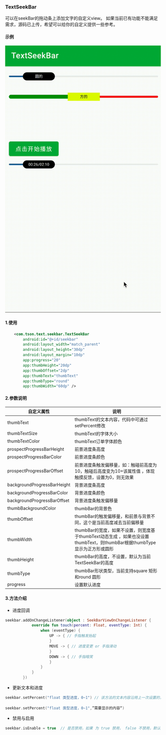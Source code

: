 ### TextSeekBar

可以在seekBar的拖动条上添加文字的自定义view。
如果当前已有功能不能满足需求，源码已上传，希望可以给你的自定义提供一些参考。

#### 示例

![示例](https://github.com/xintanggithub/TextSeekBar/blob/master/use_screen.gif?raw=true)

#### 1.使用

```xml
    <com.tson.text.seekbar.TextSeekBar
        android:id="@+id/seekbar"
        android:layout_width="match_parent"
        android:layout_height="30dp"
        android:layout_margin="10dp"
        app:progress="20"
        app:thumbHeight="20dp"
        app:thumbOffset="2dp"
        app:thumbText="thumbText"
        app:thumbType="round"
        app:thumbWidth="60dp" />
```



#### 2.参数说明

| 自定义属性                  | 说明                                                         |
| --------------------------- | ------------------------------------------------------------ |
| thumbText                   | thumbText的文本内容，代码中可通过setPercent修改              |
| thumbTextSize               | thumbText的字体大小                                          |
| thumbTextColor              | thumbText订单字体颜色                                        |
| prospectProgressBarHeight   | 前景进度条高度                                               |
| prospectProgressBarColor    | 前景进度条颜色                                               |
| prospectProgressBarOffset   | 前景进度条触发偏移量，如：触碰前高度为10，触碰后高度变为10+该属性值 ，体现触摸反馈，设置为0，则无效果 |
| backgroundProgressBarHeight | 背景进度条高度                                               |
| backgroundProgressBarColor  | 背景进度条颜色                                               |
| backgroundProgressBarOffset | 背景进度条触发偏移量                                         |
| thumbBackgroundColor        | thumbBar的背景色                                             |
| thumbOffset                 | thumbBar的触发偏移量，和前景与背景不同，这个是当前高度减去当前偏移量 |
| thumbWidth                  | thumbBar的宽度，如果不设置，则宽度基于thumbText动态生成 ，如果也没设置thumbText，则thumbBar根据thumbType显示为正方形或圆形 |
| thumbHeight                 | thumbBar的高度，不设置，默认为当前TextSeekBar的高度          |
| thumbType                   | thumbBar形状类型，当前支持square 矩形 和round 圆形           |
| progress                    | 设置默认进度                                                 |



#### 3.方法介绍

- 进度回调

```kotlin
seekbar.addOnChangeListener(object : SeekBarViewOnChangeListener {
            override fun touch(percent: Float, eventType: Int) {
                when (eventType) {
                    UP -> { // 手指触发抬起
                    }
                    MOVE -> { // 进度变更 or 手指滑动
                    }
                    DOWN -> { // 手指暗笑
                    }
                }
            }
        })
```

- 更新文本和进度

```kotlin
seekbar.setPercent("float 类型进度，0~1") // 该方法的文本内容沿用上一次设置的，如果从来没设置过，则显示空

seekbar.setPercent("float 类型进度，0~1",”需要显示的内容“)
```

- 禁用与启用

```kotlin
seekbar.isEnable = true  // 是否禁用，如果 为 true 禁用， false 不禁用，默认 false
```

